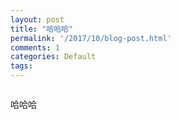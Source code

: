 ```yaml
---
layout: post
title: "哈哈哈"
permalink: '/2017/10/blog-post.html'
comments: 1
categories: Default
tags: 
---
```

<p class="mobile-photo"><a href="http://2.bp.blogspot.com/-Q0jvbjqsCbM/Wdq9-KI5Q_I/AAAAAAABPoI/JoewWudtcAcLrb1H6krWjRU05DCTAwHGACK4BGAYYCw/s1600/20170827161819019-703381.jpg"><img alt="" border="0" id="BLOGGER_PHOTO_ID_6474696289869710322" src="http://2.bp.blogspot.com/-Q0jvbjqsCbM/Wdq9-KI5Q_I/AAAAAAABPoI/JoewWudtcAcLrb1H6krWjRU05DCTAwHGACK4BGAYYCw/s320/20170827161819019-703381.jpg"/></a></p>

哈哈哈